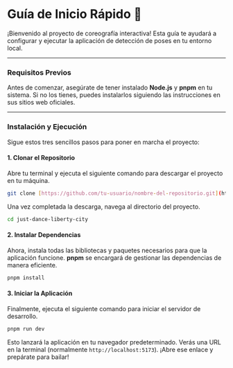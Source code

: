 # Guía de Inicio Rápido 🚀

¡Bienvenido al proyecto de coreografía interactiva\! Esta guía te ayudará a configurar y ejecutar la aplicación de detección de poses en tu entorno local.

-----

### Requisitos Previos

Antes de comenzar, asegúrate de tener instalado **Node.js** y **pnpm** en tu sistema. Si no los tienes, puedes instalarlos siguiendo las instrucciones en sus sitios web oficiales.

-----

### Instalación y Ejecución

Sigue estos tres sencillos pasos para poner en marcha el proyecto:

#### 1\. Clonar el Repositorio

Abre tu terminal y ejecuta el siguiente comando para descargar el proyecto en tu máquina.

```bash
git clone [https://github.com/tu-usuario/nombre-del-repositorio.git](https://github.com/Ficuu/just-dance-liberty-city.git)
```

Una vez completada la descarga, navega al directorio del proyecto.

```bash
cd just-dance-liberty-city
```

#### 2\. Instalar Dependencias

Ahora, instala todas las bibliotecas y paquetes necesarios para que la aplicación funcione. **pnpm** se encargará de gestionar las dependencias de manera eficiente.

```bash
pnpm install
```

#### 3\. Iniciar la Aplicación

Finalmente, ejecuta el siguiente comando para iniciar el servidor de desarrollo.

```bash
pnpm run dev
```

Esto lanzará la aplicación en tu navegador predeterminado. Verás una URL en la terminal (normalmente `http://localhost:5173`). ¡Abre ese enlace y prepárate para bailar\!
